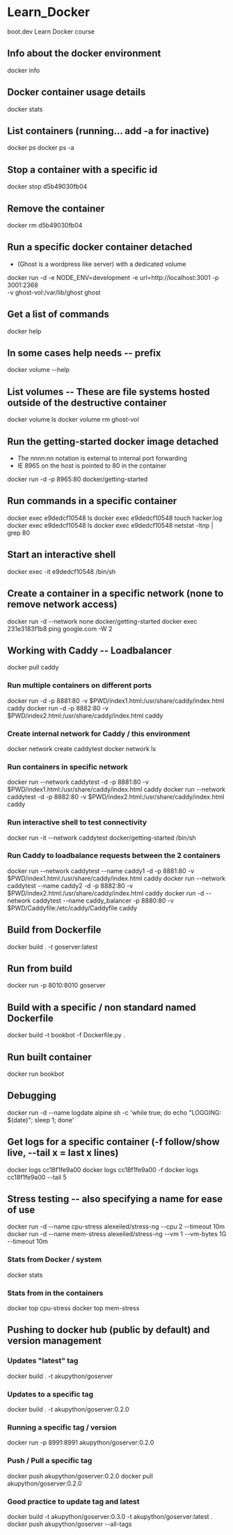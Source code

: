# Learn_Docker

boot.dev Learn Docker course

## Info about the docker environment

docker info

## Docker container usage details

docker stats

## List containers (running... add -a for inactive)

docker ps
docker ps -a

## Stop a container with a specific id

docker stop d5b49030fb04

## Remove the container

docker rm d5b49030fb04

## Run a specific docker container detached

- (Ghost is a wordpress like server) with a dedicated volume

docker run -d -e NODE_ENV=development -e url=http://localhost:3001 -p 3001:2368\
-v ghost-vol:/var/lib/ghost ghost

## Get a list of commands

docker help

## In some cases help needs -- prefix

docker volume --help

## List volumes -- These are file systems hosted outside of the destructive container

docker volume ls
docker volume rm ghost-vol

## Run the getting-started docker image detached

- The nnnn:nn notation is external to internal port forwarding
- IE 8965 on the host is pointed to 80 in the container

docker run -d -p 8965:80 docker/getting-started

## Run commands in a specific container

docker exec e9dedcf10548 ls
docker exec e9dedcf10548 touch hacker.log
docker exec e9dedcf10548 ls
docker exec e9dedcf10548 netstat -ltnp | grep 80

## Start an interactive shell

docker exec -it e9dedcf10548 /bin/sh

## Create a container in a specific network (none to remove network access)

docker run -d --network none docker/getting-started
docker exec 231e3183f1b8 ping google.com -W 2

## Working with Caddy -- Loadbalancer

docker pull caddy

### Run multiple containers on different ports

docker run -d -p 8881:80 -v $PWD/index1.html:/usr/share/caddy/index.html caddy
docker run -d -p 8882:80 -v $PWD/index2.html:/usr/share/caddy/index.html caddy

### Create internal network for Caddy / this environment

docker network create caddytest
docker network ls

### Run containers in specific network

docker run --network caddytest -d -p 8881:80 -v $PWD/index1.html:/usr/share/caddy/index.html caddy
docker run --network caddytest -d -p 8882:80 -v $PWD/index2.html:/usr/share/caddy/index.html caddy

### Run interactive shell to test connectivity

docker run -it --network caddytest docker/getting-started /bin/sh

### Run Caddy to loadbalance requests between the 2 containers

docker run --network caddytest --name caddy1 -d -p 8881:80 -v $PWD/index1.html:/usr/share/caddy/index.html caddy
docker run --network caddytest --name caddy2 -d -p 8882:80 -v $PWD/index2.html:/usr/share/caddy/index.html caddy
docker run -d --network caddytest --name caddy_balancer -p 8880:80 -v $PWD/Caddyfile:/etc/caddy/Caddyfile caddy

## Build from Dockerfile

docker build . -t goserver:latest

## Run from build

docker run -p 8010:8010 goserver

## Build with a specific / non standard named Dockerfile

docker build -t bookbot -f Dockerfile.py .

## Run built container

docker run bookbot

## Debugging

docker run -d --name logdate alpine sh -c 'while true; do echo "LOGGING: $(date)"; sleep 1; done'

## Get logs for a specific container (-f follow/show live, --tail x = last x lines)

docker logs cc18f1fe9a00
docker logs cc18f1fe9a00 -f
docker logs cc18f1fe9a00 --tail 5

## Stress testing -- also specifying a name for ease of use

docker run -d --name cpu-stress alexeiled/stress-ng --cpu 2 --timeout 10m
docker run -d --name mem-stress alexeiled/stress-ng --vm 1 --vm-bytes 1G --timeout 10m

### Stats from Docker / system

docker stats

### Stats from in the containers

docker top cpu-stress
docker top mem-stress

## Pushing to docker hub (public by default) and version management

### Updates "latest" tag

docker build . -t akupython/goserver

### Updates to a specific tag

docker build . -t akupython/goserver:0.2.0

### Running a specific tag / version

docker run -p 8991:8991 akupython/goserver:0.2.0

### Push / Pull a specific tag

docker push akupython/goserver:0.2.0
docker pull akupython/goserver:0.2.0

### Good practice to update tag and latest

docker build -t akupython/goserver:0.3.0 -t akupython/goserver:latest .
docker push akupython/goserver --all-tags
